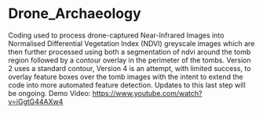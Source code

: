 # Drone_Archaeology
Coding used to process drone-captured Near-Infrared Images into Normalised Differential Vegetation Index (NDVI) greyscale images which are then further processed using both a segmentation of ndvi around the tomb region followed by a contour overlay in the perimeter of the tombs. Version 2 uses a standard contour, Version 4 is an attempt, with limited success, to overlay feature boxes over the tomb images with the intent to extend the code into more automated feature detection. Updates to this last step will be ongoing.
Demo Video: https://www.youtube.com/watch?v=iGgtG44AXw4
